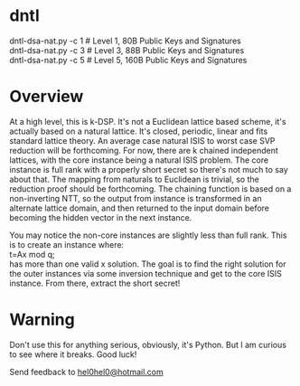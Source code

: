# dntl

dntl-dsa-nat.py -c 1 # Level 1, 80B Public Keys and Signatures\
dntl-dsa-nat.py -c 3 # Level 3, 88B Public Keys and Signatures\
dntl-dsa-nat.py -c 5 # Level 5, 160B Public Keys and Signatures

# Overview

At a high level, this is k-DSP. It's not a Euclidean lattice based scheme, it's actually based on a natural lattice. It's closed, periodic, linear and fits standard lattice theory. An average case natural ISIS to worst case SVP reduction will be forthcoming. For now, there are k chained independent lattices, with the core instance being a natural ISIS problem. The core instance is full rank with a properly short secret so there's not much to say about that. The mapping from naturals to Euclidean is trivial, so the reduction proof should be forthcoming. The chaining function is based on a non-inverting NTT, so the output from instance is transformed in an alternate lattice domain, and then returned to the input domain before becoming the hidden vector in the next instance. 

You may notice the non-core instances are slightly less than full rank. This is to create an instance where:\
	t=Ax mod q;\
has more than one valid x solution. The goal is to find the right solution for the outer instances via some inversion technique and get to the core ISIS instance. From there, extract the short secret!

# Warning
Don't use this for anything serious, obviously, it's Python. But I am curious to see where it breaks. Good luck!



Send feedback to hel0hel0@hotmail.com
